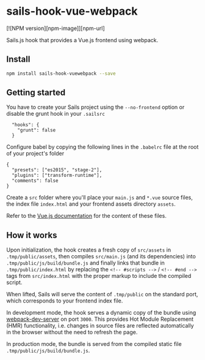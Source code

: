 # sails-hook-vue-webpack

[![NPM version][npm-image]][npm-url]

Sails.js hook that provides a Vue.js frontend using webpack.

## Install

```sh
npm install sails-hook-vuewebpack --save
```

## Getting started

You have to create your Sails project using the `--no-frontend` option or disable the grunt hook in your `.sailsrc`
```
  "hooks": {
    "grunt": false
  }
```

Configure babel by copying the following lines in the `.babelrc` file at the root of your project's folder
```
{
  "presets": ["es2015", "stage-2"],
  "plugins": ["transform-runtime"],
  "comments": false
}
```

Create a `src` folder where you'll place your `main.js` and `*.vue` source files, the index file `index.html` and your frontend assets directory `assets`.

Refer to the [Vue.js documentation](http://vuejs.org/guide/) for the content of these files.

## How it works

Upon initialization, the hook creates a fresh copy of `src/assets` in `.tmp/public/assets`, then compiles `src/main.js` (and its dependencies) into `.tmp/public/js/build/bundle.js` and finally links that bundle in `.tmp/public/index.html` by replacing the `<!-- #scripts -->` / `<!-- #end -->` tags from `src/index.html` with the proper markup to include the compiled script.

When lifted, Sails will serve the content of `.tmp/public` on the standard port, which corresponds to your frontend index file.

In development mode, the hook serves a dynamic copy of the bundle using [webpack-dev-server](https://webpack.github.io/docs/webpack-dev-server.html) on port `3000`. This provides Hot Module Replacement (HMR) functionality, i.e. changes in source files are reflected automatically in the browser without the need to refresh the page.

In production mode, the bundle is served from the compiled static file `.tmp/public/js/build/bundle.js`.
